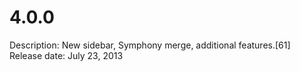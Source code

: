 # 4.0.0

Description: New sidebar, Symphony merge, additional features.[61]
Release date: July 23, 2013